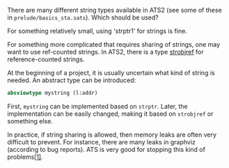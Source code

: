 There are many different string types available in ATS2 (see some of these in `prelude/basics_sta.sats`). Which should be used?

For something relatively small, using 'strptr1' for strings is fine.

For something more complicated that requires sharing of strings, one may want to use
ref-counted strings. In ATS2, there is a type [strobjref](https://github.com/githwxi/ATS-Postiats/blob/master/libats/SATS/strobjref.sats) for reference-counted strings.

At the beginning of a project, it is usually uncertain what kind of string is needed.
An abstract type can be introduced:

```ats
absviewtype mystring (l:addr)
```

First, `mystring` can be implemented based on `strptr`. Later, the implementation can be easily changed,
making it based on `strobjref` or something else.

In practice, if string sharing is allowed, then memory leaks are often very difficult to prevent.
For instance, there are many leaks in graphviz (according to bug reports). ATS is very good
for stopping this kind of problems[\[1\]][1].

[1]: https://groups.google.com/d/msg/ats-lang-users/MrWe5tFnR_8/4uTj6ER67OoJ